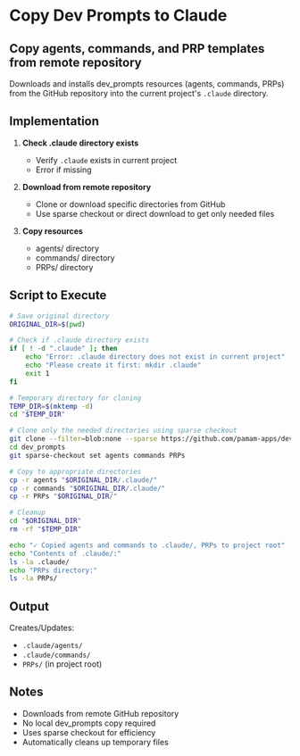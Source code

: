# Copy Dev Prompts to Claude

## Copy agents, commands, and PRP templates from remote repository

Downloads and installs dev_prompts resources (agents, commands, PRPs) from the GitHub repository into the current project's `.claude` directory.

## Implementation

1. **Check .claude directory exists**
   - Verify `.claude` exists in current project
   - Error if missing

2. **Download from remote repository**
   - Clone or download specific directories from GitHub
   - Use sparse checkout or direct download to get only needed files

3. **Copy resources**
   - agents/ directory
   - commands/ directory
   - PRPs/ directory

## Script to Execute

```bash
# Save original directory
ORIGINAL_DIR=$(pwd)

# Check if .claude directory exists
if [ ! -d ".claude" ]; then
    echo "Error: .claude directory does not exist in current project"
    echo "Please create it first: mkdir .claude"
    exit 1
fi

# Temporary directory for cloning
TEMP_DIR=$(mktemp -d)
cd "$TEMP_DIR"

# Clone only the needed directories using sparse checkout
git clone --filter=blob:none --sparse https://github.com/pamam-apps/dev_prompts.git
cd dev_prompts
git sparse-checkout set agents commands PRPs

# Copy to appropriate directories
cp -r agents "$ORIGINAL_DIR/.claude/"
cp -r commands "$ORIGINAL_DIR/.claude/"
cp -r PRPs "$ORIGINAL_DIR/"

# Cleanup
cd "$ORIGINAL_DIR"
rm -rf "$TEMP_DIR"

echo "✓ Copied agents and commands to .claude/, PRPs to project root"
echo "Contents of .claude/:"
ls -la .claude/
echo "PRPs directory:"
ls -la PRPs/
```

## Output
Creates/Updates:
- `.claude/agents/`
- `.claude/commands/`
- `PRPs/` (in project root)

## Notes
- Downloads from remote GitHub repository
- No local dev_prompts copy required
- Uses sparse checkout for efficiency
- Automatically cleans up temporary files